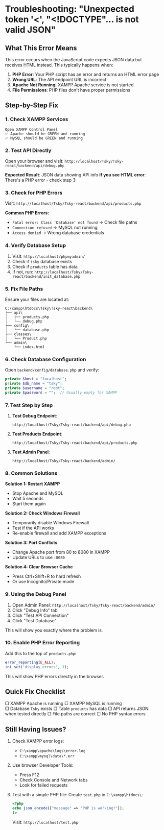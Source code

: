 # Troubleshooting: "Unexpected token '<', "<!DOCTYPE"... is not valid JSON"

## What This Error Means
This error occurs when the JavaScript code expects JSON data but receives HTML instead. This typically happens when:

1. **PHP Error**: Your PHP script has an error and returns an HTML error page
2. **Wrong URL**: The API endpoint URL is incorrect
3. **Apache Not Running**: XAMPP Apache service is not started
4. **File Permissions**: PHP files don't have proper permissions

## Step-by-Step Fix

### 1. Check XAMPP Services
```
Open XAMPP Control Panel
✅ Apache should be GREEN and running
✅ MySQL should be GREEN and running
```

### 2. Test API Directly
Open your browser and visit: `http://localhost/Tsky/Tsky-react/backend/api/debug.php`

**Expected Result**: JSON data showing API info
**If you see HTML error**: There's a PHP error - check step 3

### 3. Check for PHP Errors
Visit: `http://localhost/Tsky/Tsky-react/backend/api/products.php`

**Common PHP Errors:**
- `Fatal error: Class 'Database' not found` → Check file paths
- `Connection refused` → MySQL not running
- `Access denied` → Wrong database credentials

### 4. Verify Database Setup
1. Visit: `http://localhost/phpmyadmin/`
2. Check if `tsky` database exists
3. Check if `products` table has data
4. If not, run: `http://localhost/Tsky/Tsky-react/backend/init_database.php`

### 5. Fix File Paths
Ensure your files are located at:
```
C:\xampp\htdocs\Tsky\Tsky-react\backend\
├── api\
│   ├── products.php
│   └── debug.php
├── config\
│   └── database.php
├── classes\
│   └── Product.php
└── admin\
    └── index.html
```

### 6. Check Database Configuration
Open `backend/config/database.php` and verify:
```php
private $host = "localhost";
private $db_name = "tsky";
private $username = "root";
private $password = "";  // Usually empty for XAMPP
```

### 7. Test Step by Step

1. **Test Debug Endpoint**:
   ```
   http://localhost/Tsky/Tsky-react/backend/api/debug.php
   ```

2. **Test Products Endpoint**:
   ```
   http://localhost/Tsky/Tsky-react/backend/api/products.php
   ```

3. **Test Admin Panel**:
   ```
   http://localhost/Tsky/Tsky-react/backend/admin/
   ```

### 8. Common Solutions

**Solution 1: Restart XAMPP**
- Stop Apache and MySQL
- Wait 5 seconds
- Start them again

**Solution 2: Check Windows Firewall**
- Temporarily disable Windows Firewall
- Test if the API works
- Re-enable firewall and add XAMPP exceptions

**Solution 3: Port Conflicts**
- Change Apache port from 80 to 8080 in XAMPP
- Update URLs to use `:8080`

**Solution 4: Clear Browser Cache**
- Press Ctrl+Shift+R to hard refresh
- Or use Incognito/Private mode

### 9. Using the Debug Panel

1. Open Admin Panel: `http://localhost/Tsky/Tsky-react/backend/admin/`
2. Click "Debug Info" tab
3. Click "Test API Connection"
4. Click "Test Database"

This will show you exactly where the problem is.

### 10. Enable PHP Error Reporting

Add this to the top of `products.php`:
```php
error_reporting(E_ALL);
ini_set('display_errors', 1);
```

This will show PHP errors directly in the browser.

## Quick Fix Checklist

□ XAMPP Apache is running
□ XAMPP MySQL is running  
□ Database `Tsky` exists
□ Table `products` has data
□ API returns JSON when tested directly
□ File paths are correct
□ No PHP syntax errors

## Still Having Issues?

1. Check XAMPP error logs:
   - `C:\xampp\apache\logs\error.log`
   - `C:\xampp\mysql\data\*.err`

2. Use browser Developer Tools:
   - Press F12
   - Check Console and Network tabs
   - Look for failed requests

3. Test with a simple PHP file:
   Create `test.php` in `C:\xampp\htdocs\`:
   ```php
   <?php
   echo json_encode(["message" => "PHP is working!"]);
   ?>
   ```
   Visit: `http://localhost/test.php`
